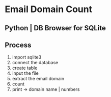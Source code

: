 # Email Domain Count
## Python | DB Browser for SQLite
## Process
1. import sqlite3
2. connect the database
3. create table
4. input the file
5. extract the email domain
6. count
7. print -> domain name | numbers
